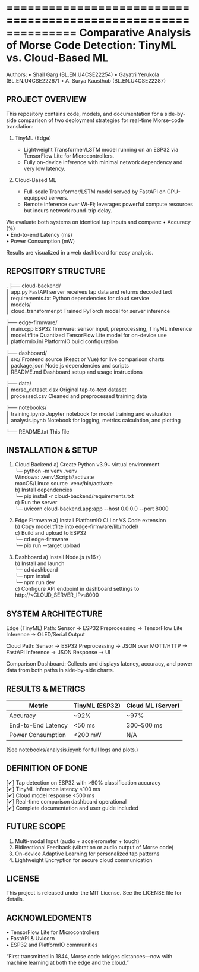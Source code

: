 ==============================================================
Comparative Analysis of Morse Code Detection: TinyML vs. Cloud-Based ML
==============================================================

Authors:
  • Shail Garg            (BL.EN.U4CSE22254)
  • Gayatri Yerukola      (BL.EN.U4CSE22267)
  • A. Surya Kausthub     (BL.EN.U4CSE22287)

PROJECT OVERVIEW
----------------
This repository contains code, models, and documentation for a side-by-side comparison of two deployment strategies for real-time Morse-code translation:

  1) TinyML (Edge)
     - Lightweight Transformer/LSTM model running on an ESP32 via TensorFlow Lite for Microcontrollers.
     - Fully on-device inference with minimal network dependency and very low latency.

  2) Cloud-Based ML
     - Full-scale Transformer/LSTM model served by FastAPI on GPU-equipped servers.
     - Remote inference over Wi-Fi; leverages powerful compute resources but incurs network round-trip delay.

We evaluate both systems on identical tap inputs and compare:
  • Accuracy (%)  
  • End-to-end Latency (ms)  
  • Power Consumption (mW)  

Results are visualized in a web dashboard for easy analysis.

REPOSITORY STRUCTURE
--------------------
.
├── cloud-backend/  
│     app.py               FastAPI server receives tap data and returns decoded text  
│     requirements.txt     Python dependencies for cloud service  
│     models/  
│         cloud_transformer.pt   Trained PyTorch model for server inference  

├── edge-firmware/  
│     main.cpp             ESP32 firmware: sensor input, preprocessing, TinyML inference  
│     model.tflite         Quantized TensorFlow Lite model for on-device use  
│     platformio.ini       PlatformIO build configuration  

├── dashboard/  
│     src/                 Frontend source (React or Vue) for live comparison charts  
│     package.json         Node.js dependencies and scripts  
│     README.md            Dashboard setup and usage instructions  

├── data/  
│     morse_dataset.xlsx   Original tap-to-text dataset  
│     processed.csv        Cleaned and preprocessed training data  

├── notebooks/  
│     training.ipynb       Jupyter notebook for model training and evaluation  
│     analysis.ipynb       Notebook for logging, metrics calculation, and plotting  

└── README.txt            This file

INSTALLATION & SETUP
--------------------

1) Cloud Backend
   a) Create Python v3.9+ virtual environment  
      └─ python -m venv .venv  
         Windows: .venv\Scripts\activate  
         macOS/Linux: source .venv/bin/activate  
   b) Install dependencies  
      └─ pip install -r cloud-backend/requirements.txt  
   c) Run the server  
      └─ uvicorn cloud-backend.app:app --host 0.0.0.0 --port 8000  

2) Edge Firmware
   a) Install PlatformIO CLI or VS Code extension  
   b) Copy model.tflite into edge-firmware/lib/model/  
   c) Build and upload to ESP32  
      └─ cd edge-firmware  
      └─ pio run --target upload  

3) Dashboard
   a) Install Node.js (v16+)  
   b) Install and launch  
      └─ cd dashboard  
      └─ npm install  
      └─ npm run dev  
   c) Configure API endpoint in dashboard settings to  
      http://<CLOUD_SERVER_IP>:8000  

SYSTEM ARCHITECTURE
-------------------
Edge (TinyML) Path:
  Sensor → ESP32 Preprocessing → TensorFlow Lite Inference → OLED/Serial Output

Cloud Path:
  Sensor → ESP32 Preprocessing → JSON over MQTT/HTTP → FastAPI Inference → JSON Response → UI

Comparison Dashboard:
  Collects and displays latency, accuracy, and power data from both paths in side-by-side charts.

RESULTS & METRICS
-----------------
Metric               | TinyML (ESP32)   | Cloud ML (Server)
---------------------|------------------|-------------------
Accuracy             | ~92%             | ~97%
End-to-End Latency   | <50 ms           | 300–500 ms
Power Consumption    | <200 mW          | N/A

(See notebooks/analysis.ipynb for full logs and plots.)

DEFINITION OF DONE
------------------
[✔] Tap detection on ESP32 with >90% classification accuracy  
[✔] TinyML inference latency <100 ms  
[✔] Cloud model response <500 ms  
[✔] Real-time comparison dashboard operational  
[✔] Complete documentation and user guide included  

FUTURE SCOPE
------------
1) Multi-modal Input (audio + accelerometer + touch)  
2) Bidirectional Feedback (vibration or audio output of Morse code)  
3) On-device Adaptive Learning for personalized tap patterns  
4) Lightweight Encryption for secure cloud communication  

LICENSE
-------
This project is released under the MIT License. See the LICENSE file for details.

ACKNOWLEDGMENTS
---------------
• TensorFlow Lite for Microcontrollers  
• FastAPI & Uvicorn  
• ESP32 and PlatformIO communities  

“First transmitted in 1844, Morse code bridges distances—now with machine learning at both the edge and the cloud.”  
